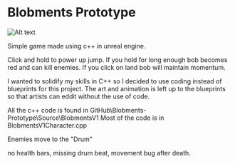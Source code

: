 # Blobments Prototype

![Alt text](https://user-images.githubusercontent.com/7052432/29438476-0a57fe8a-8385-11e7-8b77-8c6813343f5f.png?raw=true "In Game")


Simple game made using c++ in unreal engine.

Click and hold to power up jump.  If you hold for long enough bob becomes red and can kill enemies.
If you click on land bob will maintain momentum.  

I wanted to solidify my skills in C++ so I decided to use coding instead of blueprints for this project.
The art and animation is left up to the blueprints so that artists can eddit without the use of code.

All the c++ code is found in GitHub\Blobments-Prototype\Source\BlobmentsV1
Most of the code is in BlobmentsV1Character.cpp

Enemies move to the "Drum" 

no health bars, missing drum beat, movement bug after death.